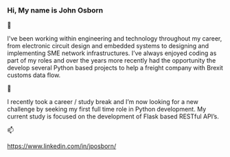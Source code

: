 ### Hi, My name is John Osborn 

👋

I've been working within engineering and technology throughout my career, from electronic circuit design and embedded systems to designing and implementing SME network infrastructures. I’ve always enjoyed coding as part of my roles and over the years more recently had the opportunity the develop several Python based projects to help a freight company with Brexit customs data flow.

🌱

I recently took a career / study break and I’m now looking for a new challenge by seeking my first full time role in Python development. My current study is focused on the development of Flask based RESTful API’s.

📫

https://www.linkedin.com/in/jposborn/
